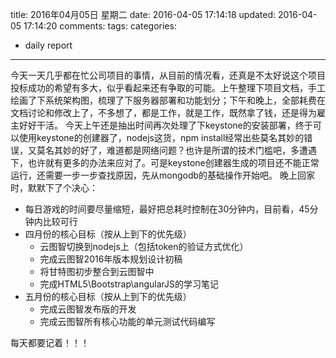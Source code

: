 title: 2016年04月05日 星期二
date: 2016-04-05 17:14:18
updated: 2016-04-05 17:14:20
comments: 
tags:
categories:
- daily report

---

今天一天几乎都在忙公司项目的事情，从目前的情况看，还真是不太好说这个项目投标成功的希望有多大，似乎看起来还有争取的可能。上午整理下项目文档，手工绘画了下系统架构图，梳理了下服务器部署和功能划分；下午和晚上，全部耗费在文档讨论和修改上了，不多想了，都是工作，就是工作，既然拿了钱，还是得为雇主好好干活。
今天上午还是抽出时间再次处理了下keystone的安装部署，终于可以使用keystone的创建器了，nodejs这货，npm install经常出些莫名其妙的错误，又莫名其妙的好了，难道都是网络问题？也许是所谓的技术门槛吧，多遭遇下，也许就有更多的办法来应对了。可是keystone创建器生成的项目还不能正常运行，还需要一步一步查找原因，先从mongodb的基础操作开始吧。
晚上回家时，默默下了个决心：
+ 每日游戏的时间要尽量缩短，最好把总耗时控制在30分钟内，目前看，45分钟内比较可行
+ 四月份的核心目标（按从上到下的优先级）
    * 云图智切换到nodejs上（包括token的验证方式优化）
    * 完成云图智2016年版本规划设计初稿
    * 将甘特图初步整合到云图智中
    * 完成HTML5\Bootstrap\angularJS的学习笔记
+ 五月份的核心目标（按从上到下的优先级）
    * 完成云图智发布版的开发
    * 完成云图智所有核心功能的单元测试代码编写

每天都要记着！！！
